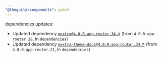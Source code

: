 ```yaml
---
"@theguild/components": patch
---
```

dependencies updates:
  - Updated dependency [`nextra@4.0.0-app-router.34` ↗︎](https://www.npmjs.com/package/nextra/v/4.0.0) (from `4.0.0-app-router.28`, in `dependencies`)
  - Updated dependency [`nextra-theme-docs@4.0.0-app-router.34` ↗︎](https://www.npmjs.com/package/nextra-theme-docs/v/4.0.0) (from `4.0.0-app-router.21`, in `dependencies`)
